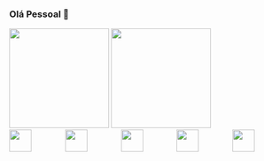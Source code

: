 ### Olá Pessoal 👋

<div class="scores">
  <img height="180em" src="https://github-readme-stats.vercel.app/api?username=mardevs&show_icons=true&theme=radical&title_color=#66D37E&count_private=false">
  <img height="180em" src="https://github-readme-stats.vercel.app/api/top-langs/?username=markdevs&layout=compact&theme=radical&title_color=#66D37E&count_private=false">
</div>
<div>
  <div style="display: flex; align-items: flex-start;">
    <div style="width: 20%"><img width="40px" src="https://cubotech.dev.br/wp-content/uploads/2021/09/icons8-wordpress.svg"></div>
    <div style="width: 20%"><img width="40px" src="https://cubotech.dev.br/wp-content/uploads/2021/09/vscode-icons_file-type-vue.png"></div>
    <div style="width: 20%"><img width="40px" src="https://cubotech.dev.br/wp-content/uploads/2021/09/icons8-javascript.svg"></div>
    <div style="width: 20%"><img width="40px" src="https://cubotech.dev.br/wp-content/uploads/2021/09/icons8-sass-1.svg"></div>
    <div style="width: 20%"><img width="40px" src="https://cubotech.dev.br/wp-content/uploads/2021/09/icons8-figma.svg"></div>
  </div>
</div>


<!--
Here are some ideas to get you started:

- 🔭 I’m currently working on ...
- 🌱 I’m currently learning ...
- 👯 I’m looking to collaborate on ...
- 🤔 I’m looking for help with ...
- 💬 Ask me about ...
- 📫 How to reach me: ...
- 😄 Pronouns: ...
- ⚡ Fun fact: ...
-->
